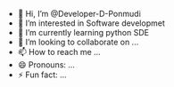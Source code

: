- 👋 Hi, I’m @Developer-D-Ponmudi
- 👀 I’m interested in Software developmet
- 🌱 I’m currently learning python SDE
- 💞️ I’m looking to collaborate on ...
- 📫 How to reach me ...
- 😄 Pronouns: ...
- ⚡ Fun fact: ...

<!---
Developer-D-Ponmudi/Developer-D-Ponmudi is a ✨ special ✨ repository because its `README.md` (this file) appears on your GitHub profile.
You can click the Preview link to take a look at your changes.
--->
